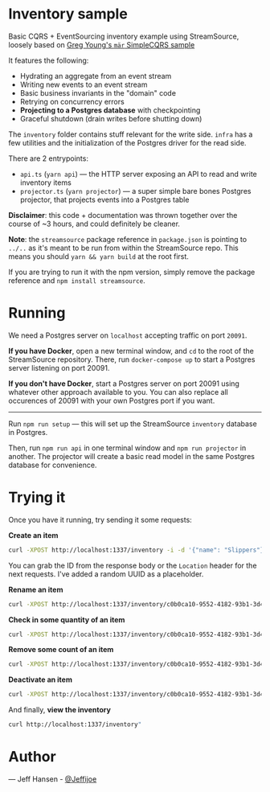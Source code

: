 # Inventory sample

Basic CQRS + EventSourcing inventory example using StreamSource, loosely based on [Greg Young's `mär` SimpleCQRS sample](https://github.com/gregoryyoung/m-r)

It features the following:

- Hydrating an aggregate from an event stream
- Writing new events to an event stream
- Basic business invariants in the "domain" code
- Retrying on concurrency errors
- **Projecting to a Postgres database** with checkpointing
- Graceful shutdown (drain writes before shutting down)

The `inventory` folder contains stuff relevant for the write side. `infra` has a few utilities and the initialization of the Postgres driver for the read side.

There are 2 entrypoints:

- `api.ts` (`yarn api`) — the HTTP server exposing an API to read and write inventory items
- `projector.ts` (`yarn projector`) — a super simple bare bones Postgres projector, that projects events into a Postgres table

**Disclaimer**: this code + documentation was thrown together over the course of ~3 hours, and could definitely be cleaner.

**Note**: the `streamsource` package reference in `package.json` is pointing to `../..` as it's meant to be run from within the StreamSource repo. This means you should `yarn && yarn build` at the root first.

If you are trying to run it with the npm version, simply remove the package reference and `npm install streamsource`.

# Running

We need a Postgres server on `localhost` accepting traffic on port `20091`.

**If you have Docker**, open a new terminal window, and `cd` to the root of the StreamSource repository. There, run `docker-compose up` to start a Postgres server listening on port 20091.

**If you don't have Docker**, start a Postgres server on port 20091 using whatever other approach available to you. You can also replace all occurences of 20091 with your own Postgres port if you want.

---

Run `npm run setup` — this will set up the StreamSource `inventory` database in Postgres.

Then, run `npm run api` in one terminal window and `npm run projector` in another. The projector will create a basic read model in the same Postgres database for convenience.

# Trying it

Once you have it running, try sending it some requests:

**Create an item**

```bash
curl -XPOST http://localhost:1337/inventory -i -d '{"name": "Slippers"}' -H "Content-Type: application/json"
```

You can grab the ID from the response body or the `Location` header for the next requests. I've added a random UUID as a placeholder.

**Rename an item**

```bash
curl -XPOST http://localhost:1337/inventory/c0b0ca10-9552-4182-93b1-3d488dbed1b0/rename -i -d '{"name": "Cat Slippers"}' -H "Content-Type: application/json"
```

**Check in some quantity of an item**

```bash
curl -XPOST http://localhost:1337/inventory/c0b0ca10-9552-4182-93b1-3d488dbed1b0/checkin -i -d '{"count": 10 }' -H "Content-Type: application/json"
```

**Remove some count of an item**

```bash
curl -XPOST http://localhost:1337/inventory/c0b0ca10-9552-4182-93b1-3d488dbed1b0/remove -i -d '{"count": 7 }' -H "Content-Type: application/json"
```

**Deactivate an item**

```bash
curl -XPOST http://localhost:1337/inventory/c0b0ca10-9552-4182-93b1-3d488dbed1b0/deactivate -i -d '{"reason": "Item too popular, cant keep up with demand"}' -H "Content-Type: application/json"
```

And finally, **view the inventory**

```bash
curl http://localhost:1337/inventory"
```

# Author

— Jeff Hansen - [@Jeffijoe](https://twitter.com/Jeffijoe)
